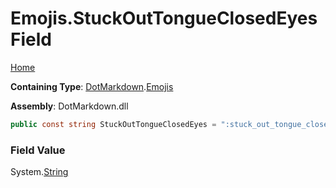 # Emojis\.StuckOutTongueClosedEyes Field

[Home](../../../README.md)

**Containing Type**: [DotMarkdown](../../README.md)\.[Emojis](../README.md)

**Assembly**: DotMarkdown\.dll

```csharp
public const string StuckOutTongueClosedEyes = ":stuck_out_tongue_closed_eyes:"
```

### Field Value

System\.[String](https://docs.microsoft.com/en-us/dotnet/api/system.string)